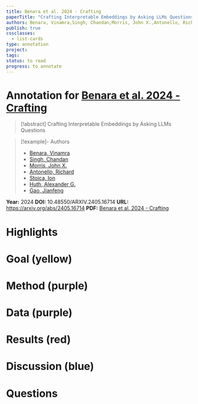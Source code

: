 ```yaml
---
title: Benara et al. 2024 - Crafting
paperTitle: "Crafting Interpretable Embeddings by Asking LLMs Questions"
authors: Benara, Vinamra,Singh, Chandan,Morris, John X.,Antonello, Richard,Stoica, Ion,Huth, Alexander G.,Gao, Jianfeng
publish: true
cssclasses:
  - list-cards
type: annotation
project:
tags:
status: to read
progress: to annotate
---
```

# Annotation for [Benara et al. 2024 - Crafting](Papers/References/Benara%20et%20al.%202024%20-%20Crafting)

> [!abstract] Crafting Interpretable Embeddings by Asking LLMs Questions

> [!example]- Authors
> - [Benara, Vinamra](Benara%2C%20Vinamra)
> - [Singh, Chandan](Singh%2C%20Chandan)
> - [Morris, John X.](Morris%2C%20John%20X.)
> - [Antonello, Richard](Antonello%2C%20Richard)
> - [Stoica, Ion](Stoica%2C%20Ion)
> - [Huth, Alexander G.](Huth%2C%20Alexander%20G.)
> - [Gao, Jianfeng](Gao%2C%20Jianfeng)

**Year:** 2024
**DOI:** 10.48550/ARXIV.2405.16714
**URL:** https://arxiv.org/abs/2405.16714
**PDF:** [Benara et al. 2024 - Crafting](Papers/PDFs/Benara%20et%20al.%202024%20-%20Crafting%20Interpretable%20Embeddings%20by%20Asking%20LLMs%20Questions.pdf)

# Highlights


# Goal (yellow)


# Method (purple)


# Data (purple)


# Results (red)


# Discussion (blue)


# Questions


